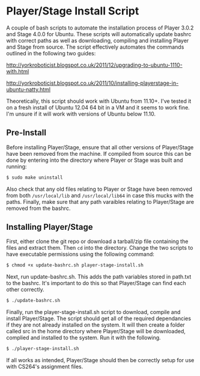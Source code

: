 Player/Stage Install Script
===========================
A couple of bash scripts to automate the installation process of Player 3.0.2 and Stage 4.0.0 for Ubuntu. These scripts
will automatically update bashrc with correct paths as well as downloading, compiling and installing Player and Stage from
source. The script effectively automates the commands outlined in the following two guides:

http://yorkroboticist.blogspot.co.uk/2011/12/upgrading-to-ubuntu-1110-with.html

http://yorkroboticist.blogspot.co.uk/2011/10/installing-playerstage-in-ubuntu-natty.html

Theoretically, this script should work with Ubuntu from 11.10+. I've tested it on a fresh install of Ubuntu 12.04 64 bit in a VM
and it seems to work fine. I'm unsure if it will work with versions of Ubuntu below 11.10.

Pre-Install
-----------
Before installing Player/Stage, ensure that all other versions of Player/Stage have been removed from the machine.
If compiled from source this can be done by entering into the directory where Player or Stage was built and running:

```bash
$ sudo make uninstall
```

Also check that any old files relating to Player or Stage have been removed from both ```/usr/local/lib``` and ```/usr/local/lib64``` in
case this mucks with the paths. Finally, make sure that any path varaibles relating to Player/Stage are removed from the bashrc.

Installing Player/Stage
-----------------------
First, either clone the git repo or download a tarball/zip file containing the files and extract them. Then ```cd``` into the
directory. Change the two scripts to have executable permissions using the following command:

```bash
$ chmod +x update-bashrc.sh player-stage-install.sh
```

Next, run update-bashrc.sh. This adds the path variables stored in path.txt to the bashrc. It's important to do this
so that Player/Stage can find each other correctly.

```bash
$ ./update-bashrc.sh
```

Finally, run the player-stage-install.sh script to download, compile and install Player/Stage. The script should
get all of the required dependancies if they are not already installed on the system. It will then create a folder called
src in the home directory where Player/Stage will be downloaded, complied and installed to the system. Run it with the
following.

```bash
$ ./player-stage-install.sh
```
If all works as intended, Player/Stage should then be correctly setup for use with CS264's assignment files.


